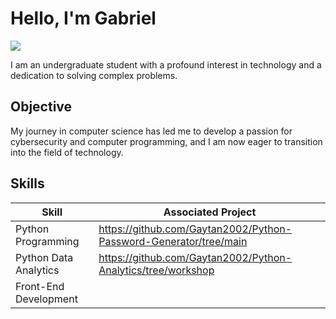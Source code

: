 # Hello, I'm Gabriel
<a href="https://www.linkedin.com/in/gabriel-gaytan-iii-3b21502b5/?trk=public-profile-join-page"><img src="https://img.shields.io/badge/-LinkedIn-0072b1?&style=for-the-badge&logo=linkedin&logoColor=white" /></a>

I am an undergraduate student with a profound interest in technology and a dedication to solving complex problems.

## Objective 

My journey in computer science has led me to develop a passion for cybersecurity and computer programming, and I am now eager to transition into the field of technology.

## Skills

| Skill                          | Associated Project    |
|--------------------------------|-----------------------|
|Python Programming              | https://github.com/Gaytan2002/Python-Password-Generator/tree/main
|Python Data Analytics           |https://github.com/Gaytan2002/Python-Analytics/tree/workshop |
|Front-End Development           |

